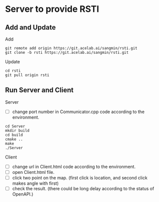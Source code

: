 # Server to provide RSTI



## Add and Update

Add
```
git remote add origin https://git.acelab.ai/sangmin/rsti.git
git clone -b rsti https://git.acelab.ai/sangmin/rsti.git
```

Update
```
cd rsti
git pull origin rsti
```

## Run Server and Client

Server
- [ ] change port number in Communicator.cpp code according to the environment.
```
cd Server
mkdir build
cd build
cmake ..
make
./Server
```

Client
- [ ] change url in Client.html code according to the environment.
- [ ] open Client.html file.
- [ ] click two point on the map. (first click is location, and second click makes angle with first)
- [ ] check the result. (there could be long delay according to the status of OpenAPI.)
